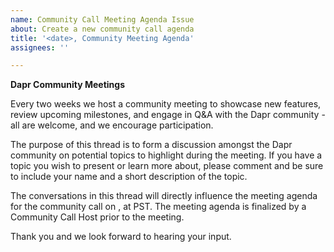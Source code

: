 ```yaml
---
name: Community Call Meeting Agenda Issue
about: Create a new community call agenda
title: '<date>, Community Meeting Agenda'
assignees: ''

---
```


**Dapr Community Meetings**

Every two weeks we host a community meeting to showcase new features, review upcoming milestones, and engage in Q&A with the Dapr community - all are welcome, and we encourage participation.

The purpose of this thread is to form a discussion amongst the Dapr community on potential topics to highlight during the meeting. If you have a topic you wish to present or learn more about, please comment and be sure to include your name and a short description of the topic.

The conversations in this thread will directly influence the meeting agenda for the community call on <Date>, at <Time>  PST. The meeting agenda is finalized by a Community Call Host prior to the meeting.

Thank you and we look forward to hearing your input.
